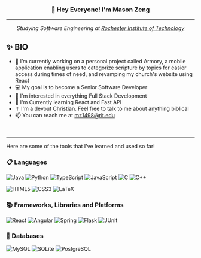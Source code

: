<h3 align="center">👋 Hey Everyone! I'm Mason Zeng</h3>

---

<p align="center"><em>Studying Software Engineering at <a href="http://www.rit.edu">Rochester Institute of Technology</em></a>
<br>

## ✨ BIO
+ 🔭 I’m currently working on a personal project called Armory, a mobile application enabling users to categorize scripture by topics for easier access during times of need, and revamping my church's website using React
+ 💻 My goal is to become a Senior Software Developer
+ 🧐 I'm interested in everything Full Stack Development
+ 🌱 I'm Currently learning React and Fast API
+ ✝️ I'm a devout Christian. Feel free to talk to me about anything biblical
+ 📫 You can reach me at mz1498@rit.edu

<br>

---

Here are some of the tools that I've learned and used so far!
<br>

### 📋 Languages
![Java](https://img.shields.io/badge/Java-ED8B00?style=for-the-badge&logo=openjdk&logoColor=white)
![Python](https://img.shields.io/badge/python-3670A0?style=for-the-badge&logo=python&logoColor=ffdd54)
![TypeScript](https://img.shields.io/badge/typescript-%23007ACC.svg?style=for-the-badge&logo=typescript&logoColor=white)
![JavaScript](https://img.shields.io/badge/javascript-%23323330.svg?style=for-the-badge&logo=javascript&logoColor=%23F7DF1E)
![C](https://img.shields.io/badge/c-%2300599C.svg?style=for-the-badge&logo=c&logoColor=white)
![C++](https://img.shields.io/badge/C++-00599C?style=for-the-badge&logo=C%2B%2B&logoColor=white)

![HTML5](https://img.shields.io/badge/html5-%23E34F26.svg?style=for-the-badge&logo=html5&logoColor=white)
![CSS3](https://img.shields.io/badge/css3-%231572B6.svg?style=for-the-badge&logo=css3&logoColor=white)
![LaTeX](https://img.shields.io/badge/LaTeX-fffff?style=for-the-badge&logo=latex)



### 📚 Frameworks, Libraries and Platforms
![React](https://img.shields.io/badge/react-%2320232a.svg?style=for-the-badge&logo=react&logoColor=%2361DAFB)
![Angular](https://img.shields.io/badge/angular-%23DD0031.svg?style=for-the-badge&logo=angular&logoColor=white)
![Spring](https://img.shields.io/badge/spring-%236DB33F.svg?style=for-the-badge&logo=spring&logoColor=white)
![Flask](https://img.shields.io/badge/flask-%23000.svg?style=for-the-badge&logo=flask&logoColor=white)
![JUnit](https://img.shields.io/maven-metadata/v.svg?colorB=25a162&label=JUnit%20Jupiter&logoWidth=8&metadataUrl=https%3A%2F%2Frepo1.maven.org%2Fmaven2%2Forg%2Fjunit%2Fjupiter%2Fjunit-jupiter%2Fmaven-metadata.xml&style=for-the-badge)



### 💾 Databases
![MySQL](https://img.shields.io/badge/mysql-%2300f.svg?style=for-the-badge&logo=mysql&logoColor=white)
![SQLite](https://img.shields.io/badge/sqlite-%2307405e.svg?style=for-the-badge&logo=sqlite&logoColor=white)
![PostgreSQL](https://img.shields.io/badge/postgresql-4169e1?style=for-the-badge&logo=postgresql&logoColor=white)
